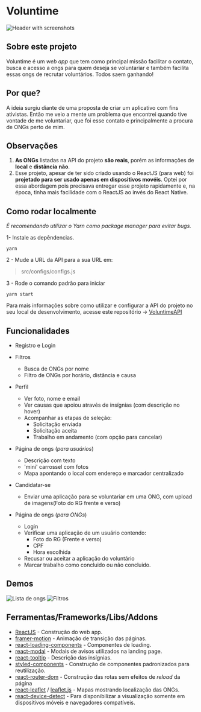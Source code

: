 # Voluntime
![Header with screenshots](https://i.imgur.com/9cUSlvl.jpeg)

## Sobre este projeto
Voluntime é um *web app* que tem como principal missão facilitar o contato, busca e acesso a ongs para quem deseja se voluntariar e também facilita essas ongs de recrutar voluntários. Todos saem ganhando!

## Por que?
A ideia surgiu diante de uma proposta de criar um aplicativo com fins ativistas. Então me veio a mente um problema que encontrei quando tive vontade de me voluntariar, que foi esse contato e principalmente a procura de ONGs perto de mim.

## Observações
1. **As ONGs** listadas na API do projeto **são reais**, porém as informações de **local** e **distância** **não**.
2. Esse projeto, apesar de ter sido criado usando o ReactJS (para web) foi **projetado para ser usado apenas em dispositivos movéis**. Optei por essa abordagem pois precisava entregar esse projeto rapidamente e, na época, tinha mais facilidade com o ReactJS ao invés do React Native.

## Como rodar localmente
*É recomendando utilizar o Yarn como package manager para evitar bugs.*

1- Instale as depêndencias.

    yarn

2 - Mude a URL da API para a sua URL em:

>src/configs/configs.js

3 - Rode o comando padrão para iniciar

    yarn start

Para mais informações sobre como utilizar e configurar a API do projeto no seu local de desenvolvimento, acesse este repositório -> [VoluntimeAPI](https://github.com/lzfelipe/VoluntimeAPI)

## Funcionalidades

 - Registro e Login

- Filtros
	- Busca de ONGs por nome
	- Filtro de ONGs por horário, distância e causa

- Perfil
	- Ver foto, nome e email
	- Ver causas que apoiou através de insígnias (com descrição no hover)
	- Acompanhar as etapas de seleção:
		- Solicitação enviada
		- Solicitação aceita
		- Trabalho em andamento (com opção para cancelar)
- Página de ongs (*para usuários*)
	- Descrição com texto
	- 'mini' carrossel com fotos
	- Mapa apontando o local com endereço e marcador centralizado
- Candidatar-se
	- Enviar uma aplicação para se voluntariar em uma ONG, com upload de imagens(Foto do RG frente e verso)

- Página de ongs (*para ONGs*)
	- Login
	- Verificar uma aplicação de um usuário contendo:
		- Foto do RG (Frente e verso)
		 - CPF
		- Hora escolhida
	- Recusar ou aceitar a aplicação do voluntário
	- Marcar trabalho como concluido ou não concluido.

## Demos
![Lista de ongs](https://imgur.com/nc6xR6z.gif) ![Filtros](https://i.imgur.com/XzHdKd9.gif) 




## Ferramentas/Frameworks/Libs/Addons
- [ReactJS](https://pt-br.reactjs.org/) - Construção do web app.
- [framer-motion](https://github.com/framer/motion) - Animação de transição das páginas.
- [react-loading-components](https://github.com/safeimuslim/react-loading-components) - Componentes de loading.
- [react-modal](https://github.com/reactjs/react-modal) - Modais de avisos utilizados na landing page.
- [react-tooltip](https://github.com/wwayne/react-tooltip) - Descrição das insígnias.
- [styled-components](https://github.com/styled-components/styled-components) - Construção de componentes padronizados para reutilização.
- [react-router-dom](https://github.com/ReactTraining/react-router/tree/master/packages/react-router-dom) - Construção das rotas sem efeitos de *reload* da página 
- [react-leaflet](https://github.com/PaulLeCam/react-leaflet) / [leaflet.js](https://leafletjs.com/) - Mapas mostrando localização das ONGs.
- [react-device-detect](https://github.com/duskload/react-device-detect) - Para disponibilizar a visualização somente em dispositivos móveis e navegadores compatíveis.

